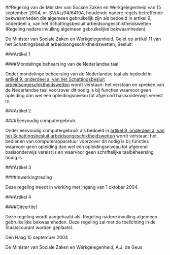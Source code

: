 <meta http-equiv='Content-Type' content='text/html; charset=utf-8' />

##Regeling van de Minister van Sociale Zaken en Werkgelegenheid van 15 september 2004, nr. SV/AL/04/64104, houdende nadere regels betreffende bekwaamheden die algemeen gebruikelijk zijn als bedoeld in artikel 9, onderdeel a, van het Schattingsbesluit arbeidsongeschiktheidswetten (Regeling nadere invulling algemeen gebruikelijke bekwaamheden)

De Minister van Sociale Zaken en Werkgelegenheid,
Gelet op artikel 11 van het Schattingsbesluit arbeidsongeschiktheidswetten;
Besluit:

###Artikel 1 

####Mondelinge beheersing van de Nederlandse taal

Onder mondelinge beheersing van de Nederlandse taal als bedoeld in [artikel 9, onderdeel a, van het Schattingsbesluit arbeidsongeschiktheidswetten](../../../../../../../../AMvB/schattingsbesluit/arbeidsongeschiktheidswetten/BWBR0011478/README.md) wordt verstaan: het verstaan en spreken van de Nederlandse taal voorzover dit nodig is bij functies waarvoor geen opleiding dan wel een opleidingsniveau tot afgerond basisonderwijs vereist is.

###Artikel 2 

####Eenvoudig computergebruik

Onder eenvoudig computergebruik als bedoeld in [artikel 9, onderdeel a, van het Schattingsbesluit arbeidsongeschiktheidswetten](../../../../../../../../AMvB/schattingsbesluit/arbeidsongeschiktheidswetten/BWBR0011478/README.md) wordt verstaan: het bedienen van computerapparatuur voorzover dit nodig is bij functies waarvoor geen opleiding dan wel een opleidingsniveau tot afgerond basisonderwijs vereist is en waarvoor geen schriftelijke taalbeheersing nodig is.

###Artikel 3 

####Inwerkingtreding

Deze regeling treedt in werking met ingang van 1 oktober 2004.

###Artikel 4 

####Citeertitel

Deze regeling wordt aangehaald als: Regeling nadere invulling algemeen gebruikelijke bekwaamheden.
Deze regeling zal met de toelichting in de Staatscourant worden geplaatst.

Den Haag
15 september 2004

De 
Minister van Sociale Zaken en Werkgelegenheid,
A.J. de Geus
